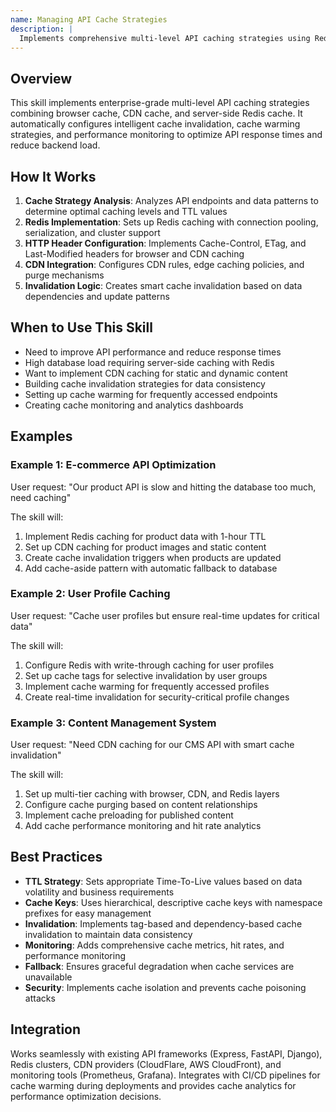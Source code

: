 ```yaml
---
name: Managing API Cache Strategies
description: |
  Implements comprehensive multi-level API caching strategies using Redis, CDN integration, and HTTP headers. Activates when users mention "cache", "caching", "performance optimization", "reduce API load", "Redis cache", "CDN setup", or "cache invalidation". Creates browser cache policies, server-side Redis caching, CDN configurations, and intelligent cache invalidation systems to dramatically improve API response times and reduce database load.
---
```


## Overview

This skill implements enterprise-grade multi-level API caching strategies combining browser cache, CDN cache, and server-side Redis cache. It automatically configures intelligent cache invalidation, cache warming strategies, and performance monitoring to optimize API response times and reduce backend load.

## How It Works

1. **Cache Strategy Analysis**: Analyzes API endpoints and data patterns to determine optimal caching levels and TTL values
2. **Redis Implementation**: Sets up Redis caching with connection pooling, serialization, and cluster support
3. **HTTP Header Configuration**: Implements Cache-Control, ETag, and Last-Modified headers for browser and CDN caching
4. **CDN Integration**: Configures CDN rules, edge caching policies, and purge mechanisms
5. **Invalidation Logic**: Creates smart cache invalidation based on data dependencies and update patterns

## When to Use This Skill

- Need to improve API performance and reduce response times
- High database load requiring server-side caching with Redis
- Want to implement CDN caching for static and dynamic content
- Building cache invalidation strategies for data consistency
- Setting up cache warming for frequently accessed endpoints
- Creating cache monitoring and analytics dashboards

## Examples

### Example 1: E-commerce API Optimization
User request: "Our product API is slow and hitting the database too much, need caching"

The skill will:
1. Implement Redis caching for product data with 1-hour TTL
2. Set up CDN caching for product images and static content
3. Create cache invalidation triggers when products are updated
4. Add cache-aside pattern with automatic fallback to database

### Example 2: User Profile Caching
User request: "Cache user profiles but ensure real-time updates for critical data"

The skill will:
1. Configure Redis with write-through caching for user profiles
2. Set up cache tags for selective invalidation by user groups
3. Implement cache warming for frequently accessed profiles
4. Create real-time invalidation for security-critical profile changes

### Example 3: Content Management System
User request: "Need CDN caching for our CMS API with smart cache invalidation"

The skill will:
1. Set up multi-tier caching with browser, CDN, and Redis layers
2. Configure cache purging based on content relationships
3. Implement cache preloading for published content
4. Add cache performance monitoring and hit rate analytics

## Best Practices

- **TTL Strategy**: Sets appropriate Time-To-Live values based on data volatility and business requirements
- **Cache Keys**: Uses hierarchical, descriptive cache keys with namespace prefixes for easy management
- **Invalidation**: Implements tag-based and dependency-based cache invalidation to maintain data consistency
- **Monitoring**: Adds comprehensive cache metrics, hit rates, and performance monitoring
- **Fallback**: Ensures graceful degradation when cache services are unavailable
- **Security**: Implements cache isolation and prevents cache poisoning attacks

## Integration

Works seamlessly with existing API frameworks (Express, FastAPI, Django), Redis clusters, CDN providers (CloudFlare, AWS CloudFront), and monitoring tools (Prometheus, Grafana). Integrates with CI/CD pipelines for cache warming during deployments and provides cache analytics for performance optimization decisions.